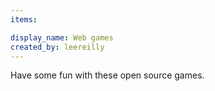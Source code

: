 ```yaml
---
items:

display_name: Web games
created_by: leereilly
---
```

Have some fun with these open source games.

